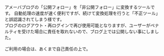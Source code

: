 アメーバブログの「公開フォロー」を「非公開フォロー」に変換するツールです。 自動処理の速度が速く便利ですが、続けて変換処理を行うと「不正ツール」と誤認識されてしまう様です。<br>
ブログのログアウト・再ログインで再び使用可能となりますが、ユーザーがペナルティを受けた場合に責任を取れないので、ブログ上では公開しない事にしました。<br>
<br>
ご利用の場合は、あくまで自己責任の上で。<br>

